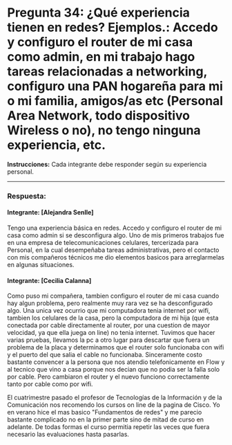 # Pregunta 34: ¿Qué experiencia tienen en redes? Ejemplos.: Accedo y configuro el router de mi casa como admin, en mi trabajo hago tareas relacionadas a networking, configuro una PAN hogareña para mi o mi familia, amigos/as etc (Personal Area Network, todo dispositivo Wireless o no), no tengo ninguna experiencia, etc.


**Instrucciones:** Cada integrante debe responder según su experiencia personal. 

---

### **Respuesta:**

#### Integrante: [Alejandra Senlle]  
Tengo una experiencia básica en redes. Accedo y configuro el router de mi casa como admin si se desconfigura algo. Uno de mis primeros trabajos fue en una empresa de telecomunicaciones celulares, tercerizada para Personal, en la cual desempeñaba tareas administrativas, pero el contacto con mis compañeros técnicos me dio elementos basicos para arreglarmelas en algunas situaciones.  

#### Integrante: [Cecilia Calanna]  
Como puso mi compañera, tambien configuro el router de mi casa cuando hay algun problema, pero realmente muy rara vez se ha desconfigurado algo. Una unica vez ocurrio que mi computadora tenia internet por wifi, tambien los celulares de la casa, pero la computadora de mi hija (que esta conectada por cable directamente al router, por una cuestion de mayor velocidad, ya que ella juega on line) no tenia internet. Tuvimos que hacer varias pruebas, llevamos la pc a otro lugar para descartar que fuera un problema de la placa y determinamos que el router solo funcionaba con wifi y el puerto del que salia el cable no funcionaba. Sinceramente costo bastante convencer a la persona que nos atendio telefonicamente en Flow y al tecnico que vino a casa porque nos decian que no podia ser la falla solo por cable. Pero cambiaron el router y el nuevo funciono correctamente tanto por cable como por wifi. 

El cuatrimestre pasado el profesor de Tecnologías de la Información y de la Comunicación nos recomendo los cursos on line de la pagina de Cisco. Yo en verano hice el mas basico "Fundamentos de redes" y me parecio bastante complicado no en la primer parte sino de mitad de curso en adelante. De todas formas el curso permitia repetir las veces que fuera necesario las evaluaciones hasta pasarlas.
